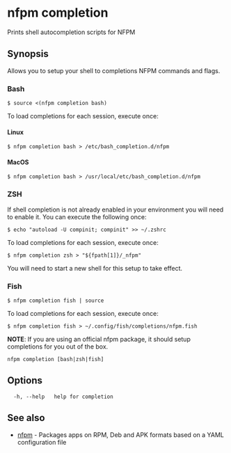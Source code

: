 # nfpm completion

Prints shell autocompletion scripts for NFPM

## Synopsis

Allows you to setup your shell to completions NFPM commands and flags.

### Bash

	$ source <(nfpm completion bash)

To load completions for each session, execute once:

#### Linux

	$ nfpm completion bash > /etc/bash_completion.d/nfpm

#### MacOS

	$ nfpm completion bash > /usr/local/etc/bash_completion.d/nfpm

### ZSH

If shell completion is not already enabled in your environment you will need to enable it.
You can execute the following once:

	$ echo "autoload -U compinit; compinit" >> ~/.zshrc

To load completions for each session, execute once:

	$ nfpm completion zsh > "${fpath[1]}/_nfpm"

You will need to start a new shell for this setup to take effect.

### Fish

	$ nfpm completion fish | source

To load completions for each session, execute once:

	$ nfpm completion fish > ~/.config/fish/completions/nfpm.fish

**NOTE**: If you are using an official nfpm package, it should setup completions for you out of the box.


```
nfpm completion [bash|zsh|fish]
```

## Options

```
  -h, --help   help for completion
```

## See also

* [nfpm](/cmd/nfpm)	 - Packages apps on RPM, Deb and APK formats based on a YAML configuration file


